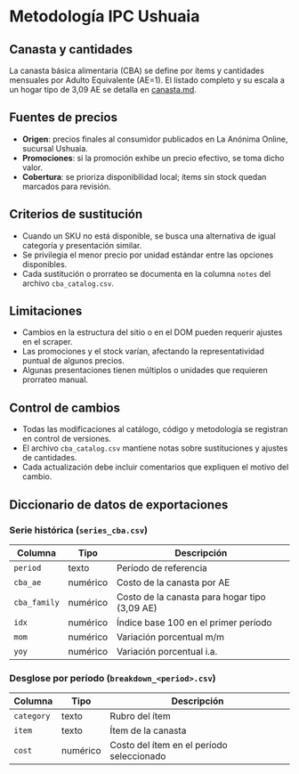 # Metodología IPC Ushuaia

## Canasta y cantidades
La canasta básica alimentaria (CBA) se define por ítems y cantidades mensuales por Adulto Equivalente (AE=1).  El listado completo y su escala a un hogar tipo de 3,09 AE se detalla en [canasta.md](canasta.md).

## Fuentes de precios
- **Origen**: precios finales al consumidor publicados en La Anónima Online, sucursal Ushuaia.
- **Promociones**: si la promoción exhibe un precio efectivo, se toma dicho valor.
- **Cobertura**: se prioriza disponibilidad local; ítems sin stock quedan marcados para revisión.

## Criterios de sustitución
- Cuando un SKU no está disponible, se busca una alternativa de igual categoría y presentación similar.
- Se privilegia el menor precio por unidad estándar entre las opciones disponibles.
- Cada sustitución o prorrateo se documenta en la columna `notes` del archivo `cba_catalog.csv`.

## Limitaciones
- Cambios en la estructura del sitio o en el DOM pueden requerir ajustes en el scraper.
- Las promociones y el stock varían, afectando la representatividad puntual de algunos precios.
- Algunas presentaciones tienen múltiplos o unidades que requieren prorrateo manual.

## Control de cambios
- Todas las modificaciones al catálogo, código y metodología se registran en control de versiones.
- El archivo `cba_catalog.csv` mantiene notas sobre sustituciones y ajustes de cantidades.
- Cada actualización debe incluir comentarios que expliquen el motivo del cambio.

## Diccionario de datos de exportaciones

### Serie histórica (`series_cba.csv`)
| Columna | Tipo | Descripción |
|---------|------|-------------|
| `period` | texto | Período de referencia |
| `cba_ae` | numérico | Costo de la canasta por AE |
| `cba_family` | numérico | Costo de la canasta para hogar tipo (3,09 AE) |
| `idx` | numérico | Índice base 100 en el primer período |
| `mom` | numérico | Variación porcentual m/m |
| `yoy` | numérico | Variación porcentual i.a. |

### Desglose por período (`breakdown_<period>.csv`)
| Columna | Tipo | Descripción |
|---------|------|-------------|
| `category` | texto | Rubro del ítem |
| `item` | texto | Ítem de la canasta |
| `cost` | numérico | Costo del ítem en el período seleccionado |
